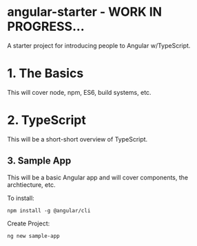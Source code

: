 # angular-starter - WORK IN PROGRESS...
A starter project for introducing people to Angular w/TypeScript.

 
# 1. The Basics

This will cover node, npm, ES6, build systems, etc.

# 2. TypeScript

This will be a short-short overview of TypeScript.

## 3. Sample App

This will be a basic Angular app and will cover components, the archtiecture, etc.

To install:

`npm install -g @angular/cli`

Create Project:

`ng new sample-app`